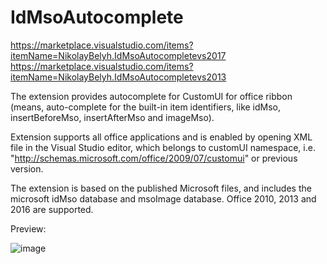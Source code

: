# IdMsoAutocomplete

https://marketplace.visualstudio.com/items?itemName=NikolayBelyh.IdMsoAutocompletevs2017
https://marketplace.visualstudio.com/items?itemName=NikolayBelyh.IdMsoAutocompletevs2013

The extension provides autocomplete for CustomUI for office ribbon (means, auto-complete for the built-in item identifiers, like idMso, insertBeforeMso, insertAfterMso and imageMso).

Extension supports all office applications and is enabled by opening XML file in the Visual Studio editor, 
which belongs to customUI namespace, i.e. "http://schemas.microsoft.com/office/2009/07/customui" or previous version. 

The extension is based on the published Microsoft files, and includes the microsoft idMso database and msoImage  database.
Office 2010, 2013 and 2016 are supported.

Preview:

![image](https://nikolaybelyh.gallerycdn.vsassets.io/extensions/nikolaybelyh/idmsoautocompletevs2013/1.0.1/1484784919841/223310/1/ribbon.gif)
